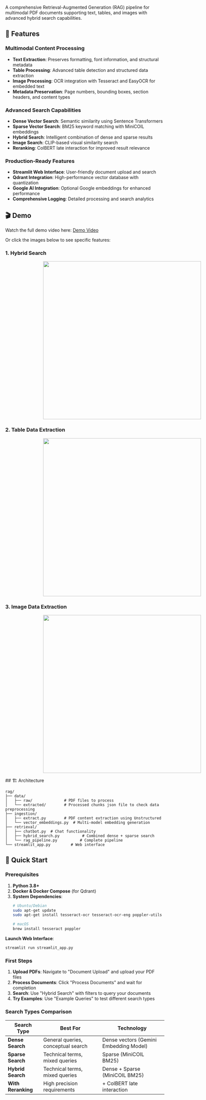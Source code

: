 A comprehensive Retrieval-Augmented Generation (RAG) pipeline for multimodal PDF documents supporting text, tables, and images with advanced hybrid search capabilities.

## 🌟 Features

### Multimodal Content Processing
- **Text Extraction**: Preserves formatting, font information, and structural metadata
- **Table Processing**: Advanced table detection and structured data extraction  
- **Image Processing**: OCR integration with Tesseract and EasyOCR for embedded text
- **Metadata Preservation**: Page numbers, bounding boxes, section headers, and content types

### Advanced Search Capabilities
- **Dense Vector Search**: Semantic similarity using Sentence Transformers
- **Sparse Vector Search**: BM25 keyword matching with MiniCOIL embeddings
- **Hybrid Search**: Intelligent combination of dense and sparse results
- **Image Search**: CLIP-based visual similarity search
- **Reranking**: ColBERT late interaction for improved result relevance

### Production-Ready Features
- **Streamlit Web Interface**: User-friendly document upload and search
- **Qdrant Integration**: High-performance vector database with quantization
- **Google AI Integration**: Optional Google embeddings for enhanced performance
- **Comprehensive Logging**: Detailed processing and search analytics


## 🎬 Demo

Watch the full demo video here: [Demo Video](https://github.com/m-gopinath03/multimodal-hybrid-rag/blob/main/Demo.mp4)  

Or click the images below to see specific features:

### 1. Hybrid Search
<p>
  <a href="https://github.com/m-gopinath03/multimodal-hybrid-rag/blob/main/Demo.mp4">
    <img src="https://github.com/m-gopinath03/multimodal-hybrid-rag/blob/main/hybrid_Search.png" width="500" style="margin-left:120px;"/>
  </a>
</p>

### 2. Table Data Extraction
<p>
  <a href="https://github.com/m-gopinath03/multimodal-hybrid-rag/blob/main/Demo.mp4">
    <img src="https://github.com/m-gopinath03/multimodal-hybrid-rag/blob/main/table_data.png" width="500" style="margin-left:120px;"/>
  </a>
</p>

### 3. Image Data Extraction
<p>
  <a href="https://github.com/m-gopinath03/multimodal-hybrid-rag/blob/main/Demo.mp4">
    <img src="https://github.com/m-gopinath03/multimodal-hybrid-rag/blob/main/image_data.png" width="500" style="margin-left:120px;"/>
  </a>
</p>
## 🏗️ Architecture

```
rag/
├── data/
│   ├── raw/              # PDF files to process
│   └── extracted/        # Processed chunks json file to check data preprocessing
├── ingestion/
│   ├── extract.py        # PDF content extraction using Unstructured
│   └── vector_embeddings.py  # Multi-model embedding generation
├── retrieval/
│   ├── chatbot.py  # Chat functionality
│   ├── hybrid_search.py          # Combined dense + sparse search
│   └── rag_pipeline.py          # Complete pipeline
└── streamlit_app.py         # Web interface
```

## 🚀 Quick Start

### Prerequisites

1. **Python 3.8+**
2. **Docker & Docker Compose** (for Qdrant)
3. **System Dependencies**:
   ```bash
   # Ubuntu/Debian
   sudo apt-get update
   sudo apt-get install tesseract-ocr tesseract-ocr-eng poppler-utils
   
   # macOS
   brew install tesseract poppler
   ```

**Launch Web Interface**:
   ```bash
   streamlit run streamlit_app.py
   ```

### First Steps

1. **Upload PDFs**: Navigate to "Document Upload" and upload your PDF files
2. **Process Documents**: Click "Process Documents" and wait for completion
3. **Search**: Use "Hybrid Search" with filters to query your documents
4. **Try Examples**: Use "Example Queries" to test different search types


### Search Types Comparison

| Search Type | Best For | Technology |
|-------------|----------|------------|
| **Dense Search** | General queries, conceptual search | Dense vectors (Gemini Embedding Model) |
| **Sparse Search** | Technical terms, mixed queries | Sparse (MiniCOIL BM25) |
| **Hybrid Search** | Technical terms, mixed queries | Dense + Sparse (MiniCOIL BM25) |
| **With Reranking** | High precision requirements | + ColBERT late interaction |


